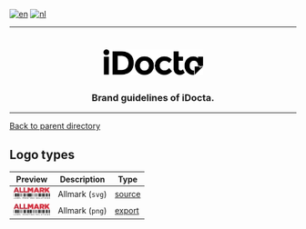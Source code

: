 [![en](https://img.shields.io/badge/lang-en-red.svg)](https://github.com/iDocta/brand-guide/blob/main/logo/allmark/README.md)
[![nl](https://img.shields.io/badge/lang-nl-green.svg)](https://github.com/iDocta/brand-guide/blob/main/logo/allmark/README.nl.md)

---

<h1 align="center">
    <a href="https://www.idocta.be">    
        <picture>
            <source media="(prefers-color-scheme: dark)" srcset="https://raw.githubusercontent.com/iDocta/brand-guide/main/logo/idocta/source/idocta-white.svg">
            <source media="(prefers-color-scheme: light)" srcset="https://raw.githubusercontent.com/iDocta/brand-guide/main/logo/idocta/source/idocta-black.svg">
            <img width="175px" alt="Shows a black logo in light color mode and a white one in dark color mode." src="https://raw.githubusercontent.com/iDocta/brand-guide/main/logo/idocta/source/idocta-black.svg">
        </picture>
    </a> 
</h1>
 
<h3 align="center">Brand guidelines of iDocta.</h3>

---

[Back to parent directory](../README.md)

## Logo types

| Preview                                                                                                                                        | Description     | Type                       |
| ---------------------------------------------------------------------------------------------------------------------------------------------- | --------------- | -------------------------- |
| <img src='https://github.com/iDocta/brand-guide/blob/main/logo/allmark/source/allmark-red-barcode-black.svg?raw=true' width='64' alt=''/>      | Allmark (`svg`) | [source](source/README.md) |
| <img src='https://github.com/iDocta/brand-guide/blob/main/logo/allmark/export/allmark-red-barcode-black-2048.png?raw=true' width='64' alt=''/> | Allmark (`png`) | [export](export/README.md) |
